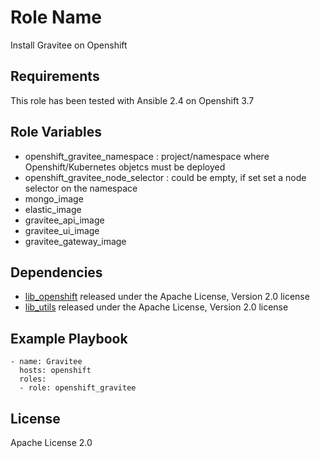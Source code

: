 Role Name
=========

Install Gravitee on Openshift

Requirements
------------

This role has been tested with Ansible 2.4 on Openshift 3.7

Role Variables
--------------

* openshift_gravitee_namespace : project/namespace where Openshift/Kubernetes objetcs must be deployed
* openshift_gravitee_node_selector : could be empty, if set set a node selector on the namespace
* mongo_image
* elastic_image
* gravitee_api_image
* gravitee_ui_image
* gravitee_gateway_image

Dependencies
------------

* [lib_openshift](https://github.com/openshift/openshift-ansible/tree/master/roles/lib_openshift) released under the Apache License, Version 2.0 license
* [lib_utils](https://github.com/openshift/openshift-ansible/tree/master/roles/lib_utils) released under the Apache License, Version 2.0 license

Example Playbook
----------------

```
- name: Gravitee
  hosts: openshift
  roles:
  - role: openshift_gravitee
```

License
-------

Apache License 2.0
